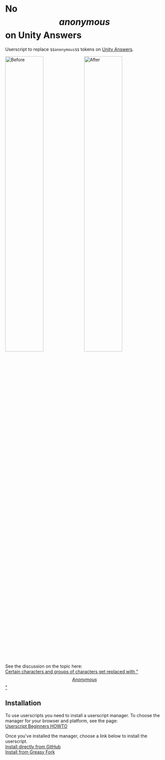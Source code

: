 # No $$anonymous$$ on Unity Answers


Userscript to replace `$$anonymous$$` tokens on [Unity Answers](https://answers.unity.com/).

<p align="left">
  <img width="49%" alt="Before" src="https://user-images.githubusercontent.com/2892203/116555866-0e14e080-a927-11eb-92a0-943564b9f6d7.png" /> 
  <img width="49%" alt="After" src="https://user-images.githubusercontent.com/2892203/116555874-0ead7700-a927-11eb-8df1-fb28fec3ce2d.png" />
</p>

See the discussion on the topic here:  
[Certain characters and groups of characters get replaced with "$$Anonymous$$"](https://forum.unity.com/threads/certain-characters-and-groups-of-characters-get-replaced-with-anonymous.960722/)


## Installation

To use userscripts you need to install a userscript manager.
To choose the manager for your browser and platform, see the page:  
[Userscript Beginners HOWTO](https://openuserjs.org/about/Userscript-Beginners-HOWTO#how-do-i-get-going-)

Once you've installed the manager, choose a link below to install the userscript.  
[Install directly from GitHub](https://github.com/murphyne/unity-answers-anonymous/releases/latest/download/no-anonymous.user.js)  
[Install from Greasy Fork](https://greasyfork.org/en/scripts/427339-eliminate-anonymous)
